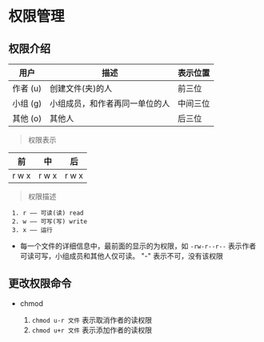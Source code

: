 # 权限管理

## 权限介绍

|用户|描述|表示位置|
|-|-|-|
|作者 (u)|创建文件(夹)的人|前三位|
|小组 (g)|小组成员，和作者再同一单位的人|中间三位|
|其他 (o)|其他人|后三位|

>权限表示

|前|中|后 |
|-|-|-|
|r w x|r w x|r w x|

>权限描述

     1. r —— 可读(读) read
     2. w —— 可写(写) write
     3. x —— 运行

- 每一个文件的详细信息中，最前面的显示的为权限，如
`-rw-r--r--` 表示作者可读可写，小组成员和其他人仅可读。 "-" 表示不可，没有该权限

## 更改权限命令

- chmod

    1. `chmod u-r 文件` 表示取消作者的读权限
    2. `chmod u+r 文件` 表示添加作者的读权限
